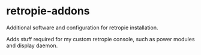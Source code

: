# retropie-addons
Additional software and configuration for retropie installation.

Adds stuff required for my custom retropie console, such as power modules and display daemon.
